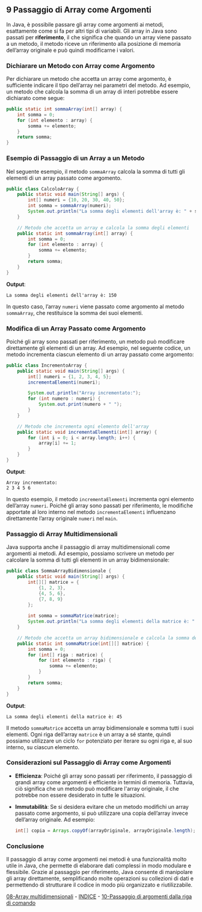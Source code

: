 ## 9 Passaggio di Array come Argomenti

In Java, è possibile passare gli array come argomenti ai metodi, esattamente come si fa per altri tipi di variabili. Gli array in Java sono passati per **riferimento**, il che significa che quando un array viene passato a un metodo, il metodo riceve un riferimento alla posizione di memoria dell’array originale e può quindi modificarne i valori.

### Dichiarare un Metodo con Array come Argomento

Per dichiarare un metodo che accetta un array come argomento, è sufficiente indicare il tipo dell’array nei parametri del metodo. Ad esempio, un metodo che calcola la somma di un array di interi potrebbe essere dichiarato come segue:

```java
public static int sommaArray(int[] array) {
    int somma = 0;
    for (int elemento : array) {
        somma += elemento;
    }
    return somma;
}
```

### Esempio di Passaggio di un Array a un Metodo

Nel seguente esempio, il metodo `sommaArray` calcola la somma di tutti gli elementi di un array passato come argomento.

```java
public class CalcoloArray {
    public static void main(String[] args) {
        int[] numeri = {10, 20, 30, 40, 50};
        int somma = sommaArray(numeri);
        System.out.println("La somma degli elementi dell'array è: " + somma);
    }

    // Metodo che accetta un array e calcola la somma degli elementi
    public static int sommaArray(int[] array) {
        int somma = 0;
        for (int elemento : array) {
            somma += elemento;
        }
        return somma;
    }
}
```

**Output**:
```
La somma degli elementi dell'array è: 150
```

In questo caso, l’array `numeri` viene passato come argomento al metodo `sommaArray`, che restituisce la somma dei suoi elementi.

### Modifica di un Array Passato come Argomento

Poiché gli array sono passati per riferimento, un metodo può modificare direttamente gli elementi di un array. Ad esempio, nel seguente codice, un metodo incrementa ciascun elemento di un array passato come argomento:

```java
public class IncrementoArray {
    public static void main(String[] args) {
        int[] numeri = {1, 2, 3, 4, 5};
        incrementaElementi(numeri);

        System.out.println("Array incrementato:");
        for (int numero : numeri) {
            System.out.print(numero + " ");
        }
    }

    // Metodo che incrementa ogni elemento dell'array
    public static void incrementaElementi(int[] array) {
        for (int i = 0; i < array.length; i++) {
            array[i] += 1;
        }
    }
}
```

**Output**:
```
Array incrementato:
2 3 4 5 6
```

In questo esempio, il metodo `incrementaElementi` incrementa ogni elemento dell’array `numeri`. Poiché gli array sono passati per riferimento, le modifiche apportate al loro interno nel metodo `incrementaElementi` influenzano direttamente l’array originale `numeri` nel `main`.

### Passaggio di Array Multidimensionali

Java supporta anche il passaggio di array multidimensionali come argomenti ai metodi. Ad esempio, possiamo scrivere un metodo per calcolare la somma di tutti gli elementi in un array bidimensionale:

```java
public class SommaArrayBidimensionale {
    public static void main(String[] args) {
        int[][] matrice = {
            {1, 2, 3},
            {4, 5, 6},
            {7, 8, 9}
        };
        
        int somma = sommaMatrice(matrice);
        System.out.println("La somma degli elementi della matrice è: " + somma);
    }

    // Metodo che accetta un array bidimensionale e calcola la somma degli elementi
    public static int sommaMatrice(int[][] matrice) {
        int somma = 0;
        for (int[] riga : matrice) {
            for (int elemento : riga) {
                somma += elemento;
            }
        }
        return somma;
    }
}
```

**Output**:
```
La somma degli elementi della matrice è: 45
```

Il metodo `sommaMatrice` accetta un array bidimensionale e somma tutti i suoi elementi. Ogni riga dell’array `matrice` è un array a sé stante, quindi possiamo utilizzare un ciclo `for` potenziato per iterare su ogni riga e, al suo interno, su ciascun elemento.

### Considerazioni sul Passaggio di Array come Argomenti

- **Efficienza**: Poiché gli array sono passati per riferimento, il passaggio di grandi array come argomenti è efficiente in termini di memoria. Tuttavia, ciò significa che un metodo può modificare l'array originale, il che potrebbe non essere desiderato in tutte le situazioni.
  
- **Immutabilità**: Se si desidera evitare che un metodo modifichi un array passato come argomento, si può utilizzare una copia dell’array invece dell’array originale. Ad esempio:
  ```java
  int[] copia = Arrays.copyOf(arrayOriginale, arrayOriginale.length);
  ```

### Conclusione
Il passaggio di array come argomenti nei metodi è una funzionalità molto utile in Java, che permette di elaborare dati complessi in modo modulare e flessibile. Grazie al passaggio per riferimento, Java consente di manipolare gli array direttamente, semplificando molte operazioni su collezioni di dati e permettendo di strutturare il codice in modo più organizzato e riutilizzabile.

[08-Array multidimensionali](08-Array%20multidimensionali.md) - [INDICE](README.md) - [10-Passaggio di argomenti dalla riga di comando](10-Passaggio%20di%20argomenti%20dalla%20riga%20di%20comando.md)